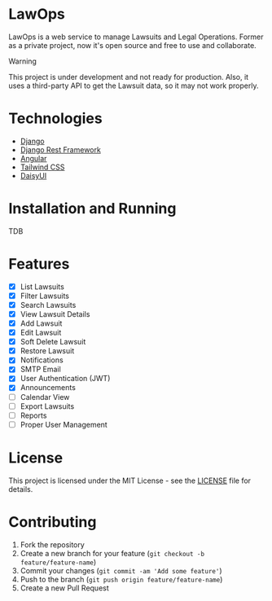 # LawOps

LawOps is a web service to manage Lawsuits and Legal Operations.
Former as a private project, now it's open source and free to use and collaborate.

> [!WARNING]
> This project is under development and not ready for production.
> Also, it uses a third-party API to get the Lawsuit data, so it may not work properly.

# Technologies
- [Django](https://www.djangoproject.com/)
- [Django Rest Framework](https://www.django-rest-framework.org/)
- [Angular](https://angular.dev/)
- [Tailwind CSS](https://tailwindcss.com/)
- [DaisyUI](https://daisyui.com/)

# Installation and Running
TDB

# Features
- [x] List Lawsuits
- [x] Filter Lawsuits
- [x] Search Lawsuits
- [x] View Lawsuit Details
- [x] Add Lawsuit
- [x] Edit Lawsuit
- [x] Soft Delete Lawsuit
- [x] Restore Lawsuit
- [x] Notifications
- [x] SMTP Email
- [x] User Authentication (JWT)
- [x] Announcements
- [ ] Calendar View
- [ ] Export Lawsuits
- [ ] Reports
- [ ] Proper User Management

# License
This project is licensed under the MIT License - see the [LICENSE](LICENSE) file for details.

# Contributing
1. Fork the repository
2. Create a new branch for your feature (`git checkout -b feature/feature-name`)
3. Commit your changes (`git commit -am 'Add some feature'`)
4. Push to the branch (`git push origin feature/feature-name`)
5. Create a new Pull Request

